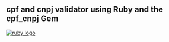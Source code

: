 ## cpf and cnpj validator using Ruby and the cpf_cnpj Gem

<p allign="center"> 
    <a href="/"> 
        <img src="https://img.shields.io/badge/ruby-%23CC342D.svg?style=for-the-badge&logo=ruby&logoColor=white" alt="ruby logo" /> 
    </a> 
</p>
